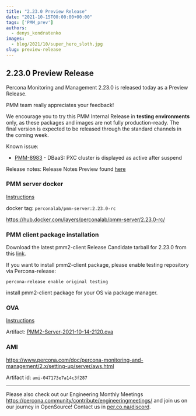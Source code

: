 ```yaml
---
title: "2.23.0 Preview Release"
date: "2021-10-15T00:00:00+00:00"
tags: ['PMM_prev']
authors:
  - denys_kondratenko
images:
  - blog/2021/10/super_hero_sloth.jpg
slug: preview-release
---
```



## 2.23.0 Preview Release

Percona Monitoring and Management 2.23.0 is released today as a Preview Release.

PMM team really appreciates your feedback!

We encourage you to try this PMM Internal Release in **testing environments** only, as these packages and images are not fully production-ready. The final version is expected to be released through the standard channels in the coming week.

Known issue:
- [PMM-8983](https://jira.percona.com/browse/PMM-8983) - DBaaS: PXC cluster is displayed as active after suspend

Release notes:
Release Notes Preview found [here](https://deploy-preview-610--pmm-doc.netlify.app/release-notes/2.23.0.html)


### PMM server docker

[Instructions](https://www.percona.com/doc/percona-monitoring-and-management/2.x/setting-up/server/docker.html)

docker tag: `perconalab/pmm-server:2.23.0-rc`

https://hub.docker.com/layers/perconalab/pmm-server/2.23.0-rc/

### PMM client package installation

Download the latest pmm2-client Release Candidate tarball for 2.23.0 from this [link](https://s3.us-east-2.amazonaws.com/pmm-build-cache/PR-BUILDS/pmm2-client/pmm2-client-latest-3126.tar.gz).


If you want to install pmm2-client package, please enable testing repository via Percona-release: 
```
percona-release enable original testing
```

install pmm2-client package for your OS via package manager.

### OVA 

[Instructions](https://www.percona.com/doc/percona-monitoring-and-management/2.x/setting-up/server/virtual-appliance.html)

Artifact: [PMM2-Server-2021-10-14-2120.ova](http://percona-vm.s3-website-us-east-1.amazonaws.com/PMM2-Server-2021-10-14-2120.ova)

### AMI 

https://www.percona.com/doc/percona-monitoring-and-management/2.x/setting-up/server/aws.html

Artifact id: `ami-047173e7a14c3f287`

---

Please also check out our Engineering Monthly Meetings https://percona.community/contribute/engineeringmeetings/ and join us on our journey in OpenSource! Contact us in [per.co.na/discord](https://per.co.na/discord).
